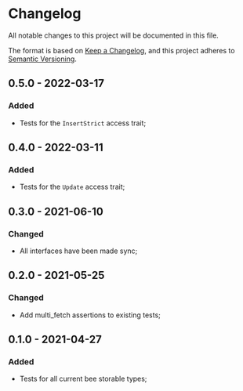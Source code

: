 # Changelog

All notable changes to this project will be documented in this file.

The format is based on [Keep a Changelog](https://keepachangelog.com/en/1.0.0/),
and this project adheres to [Semantic Versioning](https://semver.org/spec/v2.0.0.html).

<!-- ## Unreleased - YYYY-MM-DD

### Added

### Changed

### Deprecated

### Removed

### Fixed

### Security -->

## 0.5.0 - 2022-03-17

### Added

- Tests for the `InsertStrict` access trait;

## 0.4.0 - 2022-03-11

### Added

- Tests for the `Update` access trait;

## 0.3.0 - 2021-06-10

### Changed

- All interfaces have been made sync;

## 0.2.0 - 2021-05-25

### Changed

- Add multi_fetch assertions to existing tests;

## 0.1.0 - 2021-04-27

### Added

- Tests for all current bee storable types;

